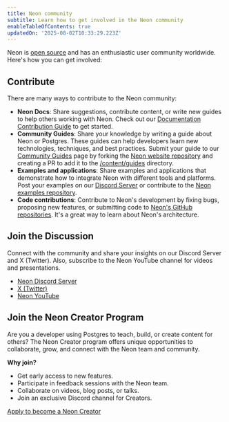 ```yaml
---
title: Neon community
subtitle: Learn how to get involved in the Neon community
enableTableOfContents: true
updatedOn: '2025-08-02T10:33:29.223Z'
---
```


Neon is [open source](/docs/get-started/why-neon#neon-is-open-source) and has an enthusiastic user community worldwide. Here's how you can get involved:

## Contribute

There are many ways to contribute to the Neon community:

- **Neon Docs**: Share suggestions, contribute content, or write new guides to help others working with Neon. Check out our [Documentation Contribution Guide](/docs/community/contribution-guide) to get started.
- **Community Guides**: Share your knowledge by writing a guide about Neon or Postgres. These guides can help developers learn new technologies, techniques, and best practices. Submit your guide to our [Community Guides](/guides) page by forking the [Neon website repository](https://github.com/neondatabase/website) and creating a PR to add it to the [/content/guides](https://github.com/neondatabase/website/tree/main/content/guides) directory.
- **Examples and applications**: Share examples and applications that demonstrate how to integrate Neon with different tools and platforms. Post your examples on our [Discord Server](https://discord.gg/92vNTzKDGp) or contribute to the [Neon examples repository](https://github.com/neondatabase/examples).
- **Code contributions**: Contribute to Neon's development by fixing bugs, proposing new features, or submitting code to [Neon's GitHub repositories](https://github.com/neondatabase). It's a great way to learn about Neon's architecture.

## Join the Discussion

Connect with the community and share your insights on our Discord Server and X (Twitter). Also, subscribe to the Neon YouTube channel for videos and presentations.

- [Neon Discord Server](https://discord.gg/92vNTzKDGp)
- [X (Twitter)](https://twitter.com/neondatabase)
- [Neon YouTube](https://www.youtube.com/@neondatabase)

## Join the Neon Creator Program

Are you a developer using Postgres to teach, build, or create content for others? The Neon Creator program offers unique opportunities to collaborate, grow, and connect with the Neon team and community.

**Why join?**

- Get early access to new features.
- Participate in feedback sessions with the Neon team.
- Collaborate on videos, blog posts, or talks.
- Join an exclusive Discord channel for Creators.

[Apply to become a Neon Creator](/creators)
